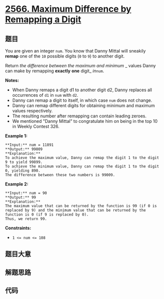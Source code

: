 # [2566. Maximum Difference by Remapping a Digit](https://leetcode.com/problems/maximum-difference-by-remapping-a-digit)

## 题目

You are given an integer `num`. You know that Danny Mittal will sneakily
**remap** one of the `10` possible digits (`0` to `9`) to another digit.

Return _the difference between the maximum and minimum_ _  values Danny can
make by remapping  **exactly** **one** digit_ _in_`num`.

**Notes:**

  * When Danny remaps a digit d1 to another digit d2, Danny replaces all occurrences of `d1` in `num` with `d2`.
  * Danny can remap a digit to itself, in which case `num` does not change.
  * Danny can remap different digits for obtaining minimum and maximum values respectively.
  * The resulting number after remapping can contain leading zeroes.
  * We mentioned "Danny Mittal" to congratulate him on being in the top 10 in Weekly Contest 326.



**Example 1:**

    
    
    **Input:** num = 11891
    **Output:** 99009
    **Explanation:** 
    To achieve the maximum value, Danny can remap the digit 1 to the digit 9 to yield 99899.
    To achieve the minimum value, Danny can remap the digit 1 to the digit 0, yielding 890.
    The difference between these two numbers is 99009.
    

**Example 2:**

    
    
    **Input:** num = 90
    **Output:** 99
    **Explanation:**
    The maximum value that can be returned by the function is 99 (if 0 is replaced by 9) and the minimum value that can be returned by the function is 0 (if 9 is replaced by 0).
    Thus, we return 99.



**Constraints:**

  * `1 <= num <= 108`


## 题目大意

## 解题思路

## 代码

```javascript

```
